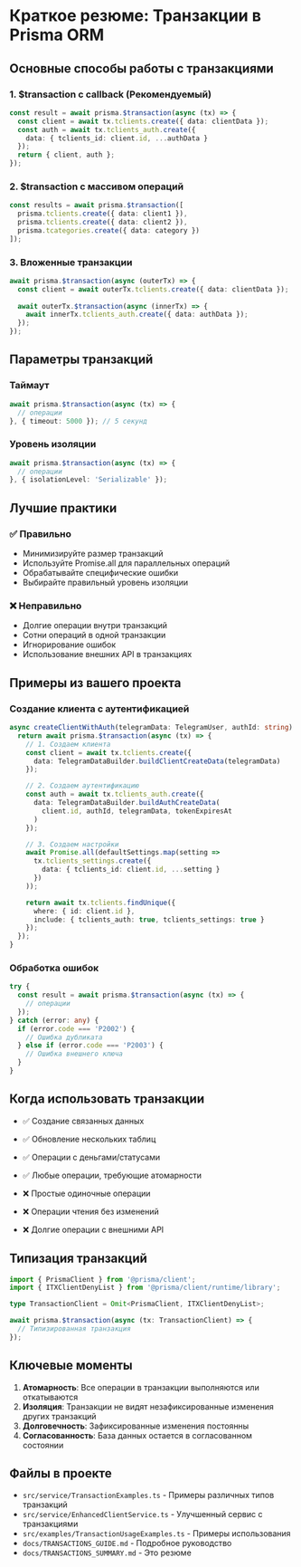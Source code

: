 # Краткое резюме: Транзакции в Prisma ORM

## Основные способы работы с транзакциями

### 1. **$transaction с callback (Рекомендуемый)**
```typescript
const result = await prisma.$transaction(async (tx) => {
  const client = await tx.tclients.create({ data: clientData });
  const auth = await tx.tclients_auth.create({ 
    data: { tclients_id: client.id, ...authData } 
  });
  return { client, auth };
});
```

### 2. **$transaction с массивом операций**
```typescript
const results = await prisma.$transaction([
  prisma.tclients.create({ data: client1 }),
  prisma.tclients.create({ data: client2 }),
  prisma.tcategories.create({ data: category })
]);
```

### 3. **Вложенные транзакции**
```typescript
await prisma.$transaction(async (outerTx) => {
  const client = await outerTx.tclients.create({ data: clientData });
  
  await outerTx.$transaction(async (innerTx) => {
    await innerTx.tclients_auth.create({ data: authData });
  });
});
```

## Параметры транзакций

### Таймаут
```typescript
await prisma.$transaction(async (tx) => {
  // операции
}, { timeout: 5000 }); // 5 секунд
```

### Уровень изоляции
```typescript
await prisma.$transaction(async (tx) => {
  // операции
}, { isolationLevel: 'Serializable' });
```

## Лучшие практики

### ✅ Правильно
- Минимизируйте размер транзакций
- Используйте Promise.all для параллельных операций
- Обрабатывайте специфические ошибки
- Выбирайте правильный уровень изоляции

### ❌ Неправильно
- Долгие операции внутри транзакций
- Сотни операций в одной транзакции
- Игнорирование ошибок
- Использование внешних API в транзакциях

## Примеры из вашего проекта

### Создание клиента с аутентификацией
```typescript
async createClientWithAuth(telegramData: TelegramUser, authId: string) {
  return await prisma.$transaction(async (tx) => {
    // 1. Создаем клиента
    const client = await tx.tclients.create({
      data: TelegramDataBuilder.buildClientCreateData(telegramData)
    });

    // 2. Создаем аутентификацию
    const auth = await tx.tclients_auth.create({
      data: TelegramDataBuilder.buildAuthCreateData(
        client.id, authId, telegramData, tokenExpiresAt
      )
    });

    // 3. Создаем настройки
    await Promise.all(defaultSettings.map(setting =>
      tx.tclients_settings.create({
        data: { tclients_id: client.id, ...setting }
      })
    ));

    return await tx.tclients.findUnique({
      where: { id: client.id },
      include: { tclients_auth: true, tclients_settings: true }
    });
  });
}
```

### Обработка ошибок
```typescript
try {
  const result = await prisma.$transaction(async (tx) => {
    // операции
  });
} catch (error: any) {
  if (error.code === 'P2002') {
    // Ошибка дубликата
  } else if (error.code === 'P2003') {
    // Ошибка внешнего ключа
  }
}
```

## Когда использовать транзакции

- ✅ Создание связанных данных
- ✅ Обновление нескольких таблиц
- ✅ Операции с деньгами/статусами
- ✅ Любые операции, требующие атомарности

- ❌ Простые одиночные операции
- ❌ Операции чтения без изменений
- ❌ Долгие операции с внешними API

## Типизация транзакций

```typescript
import { PrismaClient } from '@prisma/client';
import { ITXClientDenyList } from '@prisma/client/runtime/library';

type TransactionClient = Omit<PrismaClient, ITXClientDenyList>;

await prisma.$transaction(async (tx: TransactionClient) => {
  // Типизированная транзакция
});
```

## Ключевые моменты

1. **Атомарность**: Все операции в транзакции выполняются или откатываются
2. **Изоляция**: Транзакции не видят незафиксированные изменения других транзакций
3. **Долговечность**: Зафиксированные изменения постоянны
4. **Согласованность**: База данных остается в согласованном состоянии

## Файлы в проекте

- `src/service/TransactionExamples.ts` - Примеры различных типов транзакций
- `src/service/EnhancedClientService.ts` - Улучшенный сервис с транзакциями
- `src/examples/TransactionUsageExamples.ts` - Примеры использования
- `docs/TRANSACTIONS_GUIDE.md` - Подробное руководство
- `docs/TRANSACTIONS_SUMMARY.md` - Это резюме
